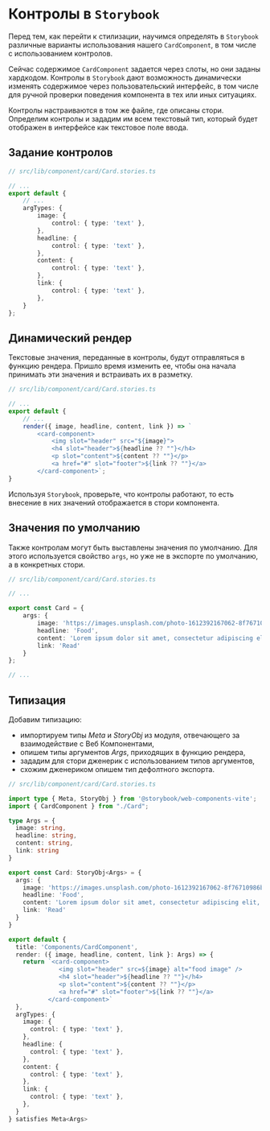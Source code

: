 # Контролы в `Storybook`

Перед тем, как перейти к стилизации, научимся определять в `Storybook` различные варианты использования нашего `CardComponent`, в том числе с использованием контролов.

Сейчас содержимое `CardComponent` задается через слоты, но они заданы хардкодом. Контролы в `Storybook` дают возможность динамически изменять содержимое через пользовательский интерфейс, в том числе для ручной проверки поведения компонента в тех или иных ситуациях.

Контролы настраиваются в том же файле, где описаны стори. Определим контролы и зададим им всем текстовый тип, который будет отображен в интерфейсе как текстовое поле ввода.

## Задание контролов

```ts
// src/lib/component/card/Card.stories.ts

// ...
export default {
    // ...
    argTypes: {
        image: {
            control: { type: 'text' },
        },
        headline: {
            control: { type: 'text' },
        },
        content: {
            control: { type: 'text' },
        },
        link: {
            control: { type: 'text' },
        },
    }
};
```

## Динамический рендер

Текстовые значения, переданные в контролы, будут отправляться в функцию рендера. Пришло время изменить ее, чтобы она начала принимать эти значения и встраивать их в разметку.

```ts
// src/lib/component/card/Card.stories.ts

// ...
export default {
    // ...
    render({ image, headline, content, link }) => `
        <card-component>
            <img slot="header" src="${image}">
            <h4 slot="header">${headline ?? ""}</h4>
            <p slot="content">${content ?? ""}</p>
            <a href="#" slot="footer">${link ?? ""}</a>
        </card-component>`;
}
```

Используя `Storybook`, проверьте, что контролы работают, то есть внесение в них значений отображается в стори компонента.

## Значения по умолчанию

Также контролам могут быть выставлены значения по умолчанию. Для этого используется свойство `args`, но уже не в экспорте по умолчанию, а в конкретных стори.

```ts
// src/lib/component/card/Card.stories.ts

// ...

export const Card = {
    args: {
        image: 'https://images.unsplash.com/photo-1612392167062-8f76710986ba?ixid=MnwxMjA3fDF8MHxwaG90by1wYWdlfHx8fGVufDB8fHx8&ixlib=rb-1.2.1&auto=format&fit=crop&w=1350&q=80',
        headline: 'Food',
        content: 'Lorem ipsum dolor sit amet, consectetur adipiscing elit, sed do eiusmod tempor incididunt ut labore et dolore magna aliqua. Ut enim ad minim veniam, quis nostr ud exercitation ullamco laboris nisi ut aliquip ex ea comamodo consequat.',
        link: 'Read'
    }
};

// ...
```

## Типизация

Добавим типизацию:
- импортируем типы *Meta* и *StoryObj* из модуля, отвечающего за взаимодействие с Веб Компонентами,
- опишем типы аргументов *Args*, приходящих в функцию рендера,
- зададим для стори дженерик с использованием типов аргументов,
- схожим дженериком опишем тип дефолтного экспорта.

```ts
// src/lib/component/card/Card.stories.ts

import type { Meta, StoryObj } from '@storybook/web-components-vite';
import { CardComponent } from "./Card";

type Args = {
  image: string,
  headline: string,
  content: string,
  link: string
}

export const Card: StoryObj<Args> = {
  args: {
    image: 'https://images.unsplash.com/photo-1612392167062-8f76710986ba?ixid=MnwxMjA3fDF8MHxwaG90by1wYWdlfHx8fGVufDB8fHx8&ixlib=rb-1.2.1&auto=format&fit=crop&w=1350&q=80',
    headline: 'Food',
    content: 'Lorem ipsum dolor sit amet, consectetur adipiscing elit, sed do eiusmod tempor incididunt ut labore et dolore magna aliqua. Ut enim ad minim veniam, quis nostr ud exercitation ullamco laboris nisi ut aliquip ex ea comamodo consequat.',
    link: 'Read'
  }
}

export default {
  title: 'Components/CardComponent',
  render: ({ image, headline, content, link }: Args) => {
    return `<card-component>
              <img slot="header" src=${image} alt="food image" />
              <h4 slot="header">${headline ?? ""}</h4>
              <p slot="content">${content ?? ""}</p>
              <a href="#" slot="footer">${link ?? ""}</a>
           </card-component>`
  },
  argTypes: {
    image: {
      control: { type: 'text' },
    },
    headline: {
      control: { type: 'text' },
    },
    content: {
      control: { type: 'text' },
    },
    link: {
      control: { type: 'text' },
    },
  }
} satisfies Meta<Args>
```

